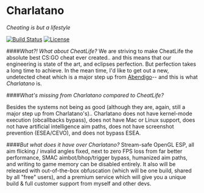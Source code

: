 # Charlatano
_Cheating is but a lifestyle_

[![Build Status](https://travis-ci.org/Jire/Charlatano.svg?branch=master)](https://travis-ci.org/Jire/Charlatano)
[![License](https://img.shields.io/github/license/Jire/Charlatano.svg)](https://github.com/Jire/Charlatano/blob/master/LICENSE.txt)

####_What?! What about CheatLife?_
We are striving to make CheatLife the absolute best CS:GO cheat ever created.. and this means that our engineering
is state of the art, and eclipses perfection. But perfection takes a long time to achieve. In the mean time, I'd like
to get out a new, undetected cheat which is a major step up from [Abendigo](https://github.com/Jire/Abendigo)-- and this is what _Charlatano_ is.

####_What's missing from Charlatano compared to CheatLife?_

Besides the systems not being as good (although they are, again, still a major step up from Charlatano's)..
Charlatano does not have kernel-mode execution (obcallbacks bypass), does not have Mac or Linux support,
does not have artificial intelligence aim paths, does not have screenshot prevention (ESEA/CEVO),
and does not bypass ESEA.

####_But what does it have over Charlatano?_
Stream-safe OpenGL ESP, all aim flicking / invalid angles fixed, next to zero FPS loss from far better performance,
SMAC aimbot/bhop/trigger bypass, humanized aim paths, and writing to game memory can be disabled entirely.
It also will be released with out-of-the-box obfuscation (which will be one build, shared by all "free" users),
and a premium service which will give you a unique build & full customer support from myself and other devs.